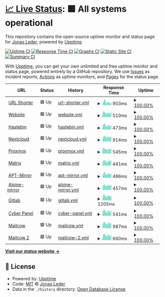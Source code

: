 # [📈 Live Status](https://jonasled.github.io): <!--live status--> **🟩 All systems operational**

This repository contains the open-source uptime monitor and status page for [Jonas Leder](https://jonasled.de), powered by [Upptime](https://github.com/upptime/upptime).

[![Uptime CI](https://github.com/jonasled/status/workflows/Uptime%20CI/badge.svg)](https://github.com/jonasled/status/actions?query=workflow%3A%22Uptime+CI%22)
[![Response Time CI](https://github.com/jonasled/status/workflows/Response%20Time%20CI/badge.svg)](https://github.com/jonasled/status/actions?query=workflow%3A%22Response+Time+CI%22)
[![Graphs CI](https://github.com/jonasled/status/workflows/Graphs%20CI/badge.svg)](https://github.com/jonasled/status/actions?query=workflow%3A%22Graphs+CI%22)
[![Static Site CI](https://github.com/jonasled/status/workflows/Static%20Site%20CI/badge.svg)](https://github.com/jonasled/status/actions?query=workflow%3A%22Static+Site+CI%22)
[![Summary CI](https://github.com/jonasled/status/workflows/Summary%20CI/badge.svg)](https://github.com/jonasled/status/actions?query=workflow%3A%22Summary+CI%22)

With [Upptime](https://upptime.js.org), you can get your own unlimited and free uptime monitor and status page, powered entirely by a GitHub repository. We use [Issues](https://github.com/jonasled/status/issues) as incident reports, [Actions](https://github.com/jonasled/status/actions) as uptime monitors, and [Pages](https://jonasled.github.io) for the status page.

<!--start: status pages-->
<!-- This summary is generated by Upptime (https://github.com/upptime/upptime) -->
<!-- Do not edit this manually, your changes will be overwritten -->
<!-- prettier-ignore -->
| URL | Status | History | Response Time | Uptime |
| --- | ------ | ------- | ------------- | ------ |
| <img alt="" src="https://favicons.githubusercontent.com/kuerzer.ml" height="13"> [URL Shorter](https://kuerzer.ml) | 🟩 Up | [url-shorter.yml](https://github.com/jonasled/status/commits/HEAD/history/url-shorter.yml) | <details><summary><img alt="Response time graph" src="./graphs/url-shorter/response-time-week.png" height="20"> 903ms</summary><br><a href="https://status.jonasled.de/history/url-shorter"><img alt="Response time 1280" src="https://img.shields.io/endpoint?url=https%3A%2F%2Fraw.githubusercontent.com%2Fjonasled%2Fstatus%2FHEAD%2Fapi%2Furl-shorter%2Fresponse-time.json"></a><br><a href="https://status.jonasled.de/history/url-shorter"><img alt="24-hour response time 965" src="https://img.shields.io/endpoint?url=https%3A%2F%2Fraw.githubusercontent.com%2Fjonasled%2Fstatus%2FHEAD%2Fapi%2Furl-shorter%2Fresponse-time-day.json"></a><br><a href="https://status.jonasled.de/history/url-shorter"><img alt="7-day response time 903" src="https://img.shields.io/endpoint?url=https%3A%2F%2Fraw.githubusercontent.com%2Fjonasled%2Fstatus%2FHEAD%2Fapi%2Furl-shorter%2Fresponse-time-week.json"></a><br><a href="https://status.jonasled.de/history/url-shorter"><img alt="30-day response time 1297" src="https://img.shields.io/endpoint?url=https%3A%2F%2Fraw.githubusercontent.com%2Fjonasled%2Fstatus%2FHEAD%2Fapi%2Furl-shorter%2Fresponse-time-month.json"></a><br><a href="https://status.jonasled.de/history/url-shorter"><img alt="1-year response time 1280" src="https://img.shields.io/endpoint?url=https%3A%2F%2Fraw.githubusercontent.com%2Fjonasled%2Fstatus%2FHEAD%2Fapi%2Furl-shorter%2Fresponse-time-year.json"></a></details> | <details><summary><a href="https://status.jonasled.de/history/url-shorter">100.00%</a></summary><a href="https://status.jonasled.de/history/url-shorter"><img alt="All-time uptime 97.50%" src="https://img.shields.io/endpoint?url=https%3A%2F%2Fraw.githubusercontent.com%2Fjonasled%2Fstatus%2FHEAD%2Fapi%2Furl-shorter%2Fuptime.json"></a><br><a href="https://status.jonasled.de/history/url-shorter"><img alt="24-hour uptime 100.00%" src="https://img.shields.io/endpoint?url=https%3A%2F%2Fraw.githubusercontent.com%2Fjonasled%2Fstatus%2FHEAD%2Fapi%2Furl-shorter%2Fuptime-day.json"></a><br><a href="https://status.jonasled.de/history/url-shorter"><img alt="7-day uptime 100.00%" src="https://img.shields.io/endpoint?url=https%3A%2F%2Fraw.githubusercontent.com%2Fjonasled%2Fstatus%2FHEAD%2Fapi%2Furl-shorter%2Fuptime-week.json"></a><br><a href="https://status.jonasled.de/history/url-shorter"><img alt="30-day uptime 96.86%" src="https://img.shields.io/endpoint?url=https%3A%2F%2Fraw.githubusercontent.com%2Fjonasled%2Fstatus%2FHEAD%2Fapi%2Furl-shorter%2Fuptime-month.json"></a><br><a href="https://status.jonasled.de/history/url-shorter"><img alt="1-year uptime 97.50%" src="https://img.shields.io/endpoint?url=https%3A%2F%2Fraw.githubusercontent.com%2Fjonasled%2Fstatus%2FHEAD%2Fapi%2Furl-shorter%2Fuptime-year.json"></a></details>
| <img alt="" src="https://favicons.githubusercontent.com/jonasled.de" height="13"> [Website](https://jonasled.de) | 🟩 Up | [website.yml](https://github.com/jonasled/status/commits/HEAD/history/website.yml) | <details><summary><img alt="Response time graph" src="./graphs/website/response-time-week.png" height="20"> 510ms</summary><br><a href="https://status.jonasled.de/history/website"><img alt="Response time 568" src="https://img.shields.io/endpoint?url=https%3A%2F%2Fraw.githubusercontent.com%2Fjonasled%2Fstatus%2FHEAD%2Fapi%2Fwebsite%2Fresponse-time.json"></a><br><a href="https://status.jonasled.de/history/website"><img alt="24-hour response time 656" src="https://img.shields.io/endpoint?url=https%3A%2F%2Fraw.githubusercontent.com%2Fjonasled%2Fstatus%2FHEAD%2Fapi%2Fwebsite%2Fresponse-time-day.json"></a><br><a href="https://status.jonasled.de/history/website"><img alt="7-day response time 510" src="https://img.shields.io/endpoint?url=https%3A%2F%2Fraw.githubusercontent.com%2Fjonasled%2Fstatus%2FHEAD%2Fapi%2Fwebsite%2Fresponse-time-week.json"></a><br><a href="https://status.jonasled.de/history/website"><img alt="30-day response time 611" src="https://img.shields.io/endpoint?url=https%3A%2F%2Fraw.githubusercontent.com%2Fjonasled%2Fstatus%2FHEAD%2Fapi%2Fwebsite%2Fresponse-time-month.json"></a><br><a href="https://status.jonasled.de/history/website"><img alt="1-year response time 568" src="https://img.shields.io/endpoint?url=https%3A%2F%2Fraw.githubusercontent.com%2Fjonasled%2Fstatus%2FHEAD%2Fapi%2Fwebsite%2Fresponse-time-year.json"></a></details> | <details><summary><a href="https://status.jonasled.de/history/website">100.00%</a></summary><a href="https://status.jonasled.de/history/website"><img alt="All-time uptime 99.55%" src="https://img.shields.io/endpoint?url=https%3A%2F%2Fraw.githubusercontent.com%2Fjonasled%2Fstatus%2FHEAD%2Fapi%2Fwebsite%2Fuptime.json"></a><br><a href="https://status.jonasled.de/history/website"><img alt="24-hour uptime 100.00%" src="https://img.shields.io/endpoint?url=https%3A%2F%2Fraw.githubusercontent.com%2Fjonasled%2Fstatus%2FHEAD%2Fapi%2Fwebsite%2Fuptime-day.json"></a><br><a href="https://status.jonasled.de/history/website"><img alt="7-day uptime 100.00%" src="https://img.shields.io/endpoint?url=https%3A%2F%2Fraw.githubusercontent.com%2Fjonasled%2Fstatus%2FHEAD%2Fapi%2Fwebsite%2Fuptime-week.json"></a><br><a href="https://status.jonasled.de/history/website"><img alt="30-day uptime 99.43%" src="https://img.shields.io/endpoint?url=https%3A%2F%2Fraw.githubusercontent.com%2Fjonasled%2Fstatus%2FHEAD%2Fapi%2Fwebsite%2Fuptime-month.json"></a><br><a href="https://status.jonasled.de/history/website"><img alt="1-year uptime 99.55%" src="https://img.shields.io/endpoint?url=https%3A%2F%2Fraw.githubusercontent.com%2Fjonasled%2Fstatus%2FHEAD%2Fapi%2Fwebsite%2Fuptime-year.json"></a></details>
| <img alt="" src="https://favicons.githubusercontent.com/paste.jonasled.de" height="13"> [Hastebin](https://paste.jonasled.de) | 🟩 Up | [hastebin.yml](https://github.com/jonasled/status/commits/HEAD/history/hastebin.yml) | <details><summary><img alt="Response time graph" src="./graphs/hastebin/response-time-week.png" height="20"> 473ms</summary><br><a href="https://status.jonasled.de/history/hastebin"><img alt="Response time 467" src="https://img.shields.io/endpoint?url=https%3A%2F%2Fraw.githubusercontent.com%2Fjonasled%2Fstatus%2FHEAD%2Fapi%2Fhastebin%2Fresponse-time.json"></a><br><a href="https://status.jonasled.de/history/hastebin"><img alt="24-hour response time 479" src="https://img.shields.io/endpoint?url=https%3A%2F%2Fraw.githubusercontent.com%2Fjonasled%2Fstatus%2FHEAD%2Fapi%2Fhastebin%2Fresponse-time-day.json"></a><br><a href="https://status.jonasled.de/history/hastebin"><img alt="7-day response time 473" src="https://img.shields.io/endpoint?url=https%3A%2F%2Fraw.githubusercontent.com%2Fjonasled%2Fstatus%2FHEAD%2Fapi%2Fhastebin%2Fresponse-time-week.json"></a><br><a href="https://status.jonasled.de/history/hastebin"><img alt="30-day response time 476" src="https://img.shields.io/endpoint?url=https%3A%2F%2Fraw.githubusercontent.com%2Fjonasled%2Fstatus%2FHEAD%2Fapi%2Fhastebin%2Fresponse-time-month.json"></a><br><a href="https://status.jonasled.de/history/hastebin"><img alt="1-year response time 467" src="https://img.shields.io/endpoint?url=https%3A%2F%2Fraw.githubusercontent.com%2Fjonasled%2Fstatus%2FHEAD%2Fapi%2Fhastebin%2Fresponse-time-year.json"></a></details> | <details><summary><a href="https://status.jonasled.de/history/hastebin">100.00%</a></summary><a href="https://status.jonasled.de/history/hastebin"><img alt="All-time uptime 100.00%" src="https://img.shields.io/endpoint?url=https%3A%2F%2Fraw.githubusercontent.com%2Fjonasled%2Fstatus%2FHEAD%2Fapi%2Fhastebin%2Fuptime.json"></a><br><a href="https://status.jonasled.de/history/hastebin"><img alt="24-hour uptime 100.00%" src="https://img.shields.io/endpoint?url=https%3A%2F%2Fraw.githubusercontent.com%2Fjonasled%2Fstatus%2FHEAD%2Fapi%2Fhastebin%2Fuptime-day.json"></a><br><a href="https://status.jonasled.de/history/hastebin"><img alt="7-day uptime 100.00%" src="https://img.shields.io/endpoint?url=https%3A%2F%2Fraw.githubusercontent.com%2Fjonasled%2Fstatus%2FHEAD%2Fapi%2Fhastebin%2Fuptime-week.json"></a><br><a href="https://status.jonasled.de/history/hastebin"><img alt="30-day uptime 100.00%" src="https://img.shields.io/endpoint?url=https%3A%2F%2Fraw.githubusercontent.com%2Fjonasled%2Fstatus%2FHEAD%2Fapi%2Fhastebin%2Fuptime-month.json"></a><br><a href="https://status.jonasled.de/history/hastebin"><img alt="1-year uptime 100.00%" src="https://img.shields.io/endpoint?url=https%3A%2F%2Fraw.githubusercontent.com%2Fjonasled%2Fstatus%2FHEAD%2Fapi%2Fhastebin%2Fuptime-year.json"></a></details>
| <img alt="" src="https://favicons.githubusercontent.com/nextcloud.jonasled.de" height="13"> [Nextcloud](https://nextcloud.jonasled.de) | 🟩 Up | [nextcloud.yml](https://github.com/jonasled/status/commits/HEAD/history/nextcloud.yml) | <details><summary><img alt="Response time graph" src="./graphs/nextcloud/response-time-week.png" height="20"> 914ms</summary><br><a href="https://status.jonasled.de/history/nextcloud"><img alt="Response time 1176" src="https://img.shields.io/endpoint?url=https%3A%2F%2Fraw.githubusercontent.com%2Fjonasled%2Fstatus%2FHEAD%2Fapi%2Fnextcloud%2Fresponse-time.json"></a><br><a href="https://status.jonasled.de/history/nextcloud"><img alt="24-hour response time 1095" src="https://img.shields.io/endpoint?url=https%3A%2F%2Fraw.githubusercontent.com%2Fjonasled%2Fstatus%2FHEAD%2Fapi%2Fnextcloud%2Fresponse-time-day.json"></a><br><a href="https://status.jonasled.de/history/nextcloud"><img alt="7-day response time 914" src="https://img.shields.io/endpoint?url=https%3A%2F%2Fraw.githubusercontent.com%2Fjonasled%2Fstatus%2FHEAD%2Fapi%2Fnextcloud%2Fresponse-time-week.json"></a><br><a href="https://status.jonasled.de/history/nextcloud"><img alt="30-day response time 1259" src="https://img.shields.io/endpoint?url=https%3A%2F%2Fraw.githubusercontent.com%2Fjonasled%2Fstatus%2FHEAD%2Fapi%2Fnextcloud%2Fresponse-time-month.json"></a><br><a href="https://status.jonasled.de/history/nextcloud"><img alt="1-year response time 1176" src="https://img.shields.io/endpoint?url=https%3A%2F%2Fraw.githubusercontent.com%2Fjonasled%2Fstatus%2FHEAD%2Fapi%2Fnextcloud%2Fresponse-time-year.json"></a></details> | <details><summary><a href="https://status.jonasled.de/history/nextcloud">100.00%</a></summary><a href="https://status.jonasled.de/history/nextcloud"><img alt="All-time uptime 99.77%" src="https://img.shields.io/endpoint?url=https%3A%2F%2Fraw.githubusercontent.com%2Fjonasled%2Fstatus%2FHEAD%2Fapi%2Fnextcloud%2Fuptime.json"></a><br><a href="https://status.jonasled.de/history/nextcloud"><img alt="24-hour uptime 100.00%" src="https://img.shields.io/endpoint?url=https%3A%2F%2Fraw.githubusercontent.com%2Fjonasled%2Fstatus%2FHEAD%2Fapi%2Fnextcloud%2Fuptime-day.json"></a><br><a href="https://status.jonasled.de/history/nextcloud"><img alt="7-day uptime 100.00%" src="https://img.shields.io/endpoint?url=https%3A%2F%2Fraw.githubusercontent.com%2Fjonasled%2Fstatus%2FHEAD%2Fapi%2Fnextcloud%2Fuptime-week.json"></a><br><a href="https://status.jonasled.de/history/nextcloud"><img alt="30-day uptime 99.71%" src="https://img.shields.io/endpoint?url=https%3A%2F%2Fraw.githubusercontent.com%2Fjonasled%2Fstatus%2FHEAD%2Fapi%2Fnextcloud%2Fuptime-month.json"></a><br><a href="https://status.jonasled.de/history/nextcloud"><img alt="1-year uptime 99.77%" src="https://img.shields.io/endpoint?url=https%3A%2F%2Fraw.githubusercontent.com%2Fjonasled%2Fstatus%2FHEAD%2Fapi%2Fnextcloud%2Fuptime-year.json"></a></details>
| <img alt="" src="https://favicons.githubusercontent.com/pve.jonasled.de" height="13"> [Proxmox](https://pve.jonasled.de) | 🟩 Up | [proxmox.yml](https://github.com/jonasled/status/commits/HEAD/history/proxmox.yml) | <details><summary><img alt="Response time graph" src="./graphs/proxmox/response-time-week.png" height="20"> 545ms</summary><br><a href="https://status.jonasled.de/history/proxmox"><img alt="Response time 579" src="https://img.shields.io/endpoint?url=https%3A%2F%2Fraw.githubusercontent.com%2Fjonasled%2Fstatus%2FHEAD%2Fapi%2Fproxmox%2Fresponse-time.json"></a><br><a href="https://status.jonasled.de/history/proxmox"><img alt="24-hour response time 673" src="https://img.shields.io/endpoint?url=https%3A%2F%2Fraw.githubusercontent.com%2Fjonasled%2Fstatus%2FHEAD%2Fapi%2Fproxmox%2Fresponse-time-day.json"></a><br><a href="https://status.jonasled.de/history/proxmox"><img alt="7-day response time 545" src="https://img.shields.io/endpoint?url=https%3A%2F%2Fraw.githubusercontent.com%2Fjonasled%2Fstatus%2FHEAD%2Fapi%2Fproxmox%2Fresponse-time-week.json"></a><br><a href="https://status.jonasled.de/history/proxmox"><img alt="30-day response time 631" src="https://img.shields.io/endpoint?url=https%3A%2F%2Fraw.githubusercontent.com%2Fjonasled%2Fstatus%2FHEAD%2Fapi%2Fproxmox%2Fresponse-time-month.json"></a><br><a href="https://status.jonasled.de/history/proxmox"><img alt="1-year response time 579" src="https://img.shields.io/endpoint?url=https%3A%2F%2Fraw.githubusercontent.com%2Fjonasled%2Fstatus%2FHEAD%2Fapi%2Fproxmox%2Fresponse-time-year.json"></a></details> | <details><summary><a href="https://status.jonasled.de/history/proxmox">100.00%</a></summary><a href="https://status.jonasled.de/history/proxmox"><img alt="All-time uptime 97.47%" src="https://img.shields.io/endpoint?url=https%3A%2F%2Fraw.githubusercontent.com%2Fjonasled%2Fstatus%2FHEAD%2Fapi%2Fproxmox%2Fuptime.json"></a><br><a href="https://status.jonasled.de/history/proxmox"><img alt="24-hour uptime 100.00%" src="https://img.shields.io/endpoint?url=https%3A%2F%2Fraw.githubusercontent.com%2Fjonasled%2Fstatus%2FHEAD%2Fapi%2Fproxmox%2Fuptime-day.json"></a><br><a href="https://status.jonasled.de/history/proxmox"><img alt="7-day uptime 100.00%" src="https://img.shields.io/endpoint?url=https%3A%2F%2Fraw.githubusercontent.com%2Fjonasled%2Fstatus%2FHEAD%2Fapi%2Fproxmox%2Fuptime-week.json"></a><br><a href="https://status.jonasled.de/history/proxmox"><img alt="30-day uptime 96.82%" src="https://img.shields.io/endpoint?url=https%3A%2F%2Fraw.githubusercontent.com%2Fjonasled%2Fstatus%2FHEAD%2Fapi%2Fproxmox%2Fuptime-month.json"></a><br><a href="https://status.jonasled.de/history/proxmox"><img alt="1-year uptime 97.47%" src="https://img.shields.io/endpoint?url=https%3A%2F%2Fraw.githubusercontent.com%2Fjonasled%2Fstatus%2FHEAD%2Fapi%2Fproxmox%2Fuptime-year.json"></a></details>
| <img alt="" src="https://favicons.githubusercontent.com/matrix.jonasled.de" height="13"> [Matrix](https://matrix.jonasled.de/_matrix/federation/v1/version) | 🟩 Up | [matrix.yml](https://github.com/jonasled/status/commits/HEAD/history/matrix.yml) | <details><summary><img alt="Response time graph" src="./graphs/matrix/response-time-week.png" height="20"> 441ms</summary><br><a href="https://status.jonasled.de/history/matrix"><img alt="Response time 443" src="https://img.shields.io/endpoint?url=https%3A%2F%2Fraw.githubusercontent.com%2Fjonasled%2Fstatus%2FHEAD%2Fapi%2Fmatrix%2Fresponse-time.json"></a><br><a href="https://status.jonasled.de/history/matrix"><img alt="24-hour response time 513" src="https://img.shields.io/endpoint?url=https%3A%2F%2Fraw.githubusercontent.com%2Fjonasled%2Fstatus%2FHEAD%2Fapi%2Fmatrix%2Fresponse-time-day.json"></a><br><a href="https://status.jonasled.de/history/matrix"><img alt="7-day response time 441" src="https://img.shields.io/endpoint?url=https%3A%2F%2Fraw.githubusercontent.com%2Fjonasled%2Fstatus%2FHEAD%2Fapi%2Fmatrix%2Fresponse-time-week.json"></a><br><a href="https://status.jonasled.de/history/matrix"><img alt="30-day response time 450" src="https://img.shields.io/endpoint?url=https%3A%2F%2Fraw.githubusercontent.com%2Fjonasled%2Fstatus%2FHEAD%2Fapi%2Fmatrix%2Fresponse-time-month.json"></a><br><a href="https://status.jonasled.de/history/matrix"><img alt="1-year response time 443" src="https://img.shields.io/endpoint?url=https%3A%2F%2Fraw.githubusercontent.com%2Fjonasled%2Fstatus%2FHEAD%2Fapi%2Fmatrix%2Fresponse-time-year.json"></a></details> | <details><summary><a href="https://status.jonasled.de/history/matrix">100.00%</a></summary><a href="https://status.jonasled.de/history/matrix"><img alt="All-time uptime 99.55%" src="https://img.shields.io/endpoint?url=https%3A%2F%2Fraw.githubusercontent.com%2Fjonasled%2Fstatus%2FHEAD%2Fapi%2Fmatrix%2Fuptime.json"></a><br><a href="https://status.jonasled.de/history/matrix"><img alt="24-hour uptime 100.00%" src="https://img.shields.io/endpoint?url=https%3A%2F%2Fraw.githubusercontent.com%2Fjonasled%2Fstatus%2FHEAD%2Fapi%2Fmatrix%2Fuptime-day.json"></a><br><a href="https://status.jonasled.de/history/matrix"><img alt="7-day uptime 100.00%" src="https://img.shields.io/endpoint?url=https%3A%2F%2Fraw.githubusercontent.com%2Fjonasled%2Fstatus%2FHEAD%2Fapi%2Fmatrix%2Fuptime-week.json"></a><br><a href="https://status.jonasled.de/history/matrix"><img alt="30-day uptime 99.43%" src="https://img.shields.io/endpoint?url=https%3A%2F%2Fraw.githubusercontent.com%2Fjonasled%2Fstatus%2FHEAD%2Fapi%2Fmatrix%2Fuptime-month.json"></a><br><a href="https://status.jonasled.de/history/matrix"><img alt="1-year uptime 99.55%" src="https://img.shields.io/endpoint?url=https%3A%2F%2Fraw.githubusercontent.com%2Fjonasled%2Fstatus%2FHEAD%2Fapi%2Fmatrix%2Fuptime-year.json"></a></details>
| <img alt="" src="https://favicons.githubusercontent.com/apt.jonasled.de" height="13"> [APT-Mirror](https://apt.jonasled.de) | 🟩 Up | [apt-mirror.yml](https://github.com/jonasled/status/commits/HEAD/history/apt-mirror.yml) | <details><summary><img alt="Response time graph" src="./graphs/apt-mirror/response-time-week.png" height="20"> 486ms</summary><br><a href="https://status.jonasled.de/history/apt-mirror"><img alt="Response time 606" src="https://img.shields.io/endpoint?url=https%3A%2F%2Fraw.githubusercontent.com%2Fjonasled%2Fstatus%2FHEAD%2Fapi%2Fapt-mirror%2Fresponse-time.json"></a><br><a href="https://status.jonasled.de/history/apt-mirror"><img alt="24-hour response time 529" src="https://img.shields.io/endpoint?url=https%3A%2F%2Fraw.githubusercontent.com%2Fjonasled%2Fstatus%2FHEAD%2Fapi%2Fapt-mirror%2Fresponse-time-day.json"></a><br><a href="https://status.jonasled.de/history/apt-mirror"><img alt="7-day response time 486" src="https://img.shields.io/endpoint?url=https%3A%2F%2Fraw.githubusercontent.com%2Fjonasled%2Fstatus%2FHEAD%2Fapi%2Fapt-mirror%2Fresponse-time-week.json"></a><br><a href="https://status.jonasled.de/history/apt-mirror"><img alt="30-day response time 691" src="https://img.shields.io/endpoint?url=https%3A%2F%2Fraw.githubusercontent.com%2Fjonasled%2Fstatus%2FHEAD%2Fapi%2Fapt-mirror%2Fresponse-time-month.json"></a><br><a href="https://status.jonasled.de/history/apt-mirror"><img alt="1-year response time 606" src="https://img.shields.io/endpoint?url=https%3A%2F%2Fraw.githubusercontent.com%2Fjonasled%2Fstatus%2FHEAD%2Fapi%2Fapt-mirror%2Fresponse-time-year.json"></a></details> | <details><summary><a href="https://status.jonasled.de/history/apt-mirror">100.00%</a></summary><a href="https://status.jonasled.de/history/apt-mirror"><img alt="All-time uptime 97.59%" src="https://img.shields.io/endpoint?url=https%3A%2F%2Fraw.githubusercontent.com%2Fjonasled%2Fstatus%2FHEAD%2Fapi%2Fapt-mirror%2Fuptime.json"></a><br><a href="https://status.jonasled.de/history/apt-mirror"><img alt="24-hour uptime 100.00%" src="https://img.shields.io/endpoint?url=https%3A%2F%2Fraw.githubusercontent.com%2Fjonasled%2Fstatus%2FHEAD%2Fapi%2Fapt-mirror%2Fuptime-day.json"></a><br><a href="https://status.jonasled.de/history/apt-mirror"><img alt="7-day uptime 100.00%" src="https://img.shields.io/endpoint?url=https%3A%2F%2Fraw.githubusercontent.com%2Fjonasled%2Fstatus%2FHEAD%2Fapi%2Fapt-mirror%2Fuptime-week.json"></a><br><a href="https://status.jonasled.de/history/apt-mirror"><img alt="30-day uptime 96.98%" src="https://img.shields.io/endpoint?url=https%3A%2F%2Fraw.githubusercontent.com%2Fjonasled%2Fstatus%2FHEAD%2Fapi%2Fapt-mirror%2Fuptime-month.json"></a><br><a href="https://status.jonasled.de/history/apt-mirror"><img alt="1-year uptime 97.59%" src="https://img.shields.io/endpoint?url=https%3A%2F%2Fraw.githubusercontent.com%2Fjonasled%2Fstatus%2FHEAD%2Fapi%2Fapt-mirror%2Fuptime-year.json"></a></details>
| <img alt="" src="https://favicons.githubusercontent.com/alpine.jonasled.de" height="13"> [Alpine-mirror](https://alpine.jonasled.de) | 🟩 Up | [alpine-mirror.yml](https://github.com/jonasled/status/commits/HEAD/history/alpine-mirror.yml) | <details><summary><img alt="Response time graph" src="./graphs/alpine-mirror/response-time-week.png" height="20"> 457ms</summary><br><a href="https://status.jonasled.de/history/alpine-mirror"><img alt="Response time 550" src="https://img.shields.io/endpoint?url=https%3A%2F%2Fraw.githubusercontent.com%2Fjonasled%2Fstatus%2FHEAD%2Fapi%2Falpine-mirror%2Fresponse-time.json"></a><br><a href="https://status.jonasled.de/history/alpine-mirror"><img alt="24-hour response time 533" src="https://img.shields.io/endpoint?url=https%3A%2F%2Fraw.githubusercontent.com%2Fjonasled%2Fstatus%2FHEAD%2Fapi%2Falpine-mirror%2Fresponse-time-day.json"></a><br><a href="https://status.jonasled.de/history/alpine-mirror"><img alt="7-day response time 457" src="https://img.shields.io/endpoint?url=https%3A%2F%2Fraw.githubusercontent.com%2Fjonasled%2Fstatus%2FHEAD%2Fapi%2Falpine-mirror%2Fresponse-time-week.json"></a><br><a href="https://status.jonasled.de/history/alpine-mirror"><img alt="30-day response time 608" src="https://img.shields.io/endpoint?url=https%3A%2F%2Fraw.githubusercontent.com%2Fjonasled%2Fstatus%2FHEAD%2Fapi%2Falpine-mirror%2Fresponse-time-month.json"></a><br><a href="https://status.jonasled.de/history/alpine-mirror"><img alt="1-year response time 550" src="https://img.shields.io/endpoint?url=https%3A%2F%2Fraw.githubusercontent.com%2Fjonasled%2Fstatus%2FHEAD%2Fapi%2Falpine-mirror%2Fresponse-time-year.json"></a></details> | <details><summary><a href="https://status.jonasled.de/history/alpine-mirror">100.00%</a></summary><a href="https://status.jonasled.de/history/alpine-mirror"><img alt="All-time uptime 98.41%" src="https://img.shields.io/endpoint?url=https%3A%2F%2Fraw.githubusercontent.com%2Fjonasled%2Fstatus%2FHEAD%2Fapi%2Falpine-mirror%2Fuptime.json"></a><br><a href="https://status.jonasled.de/history/alpine-mirror"><img alt="24-hour uptime 100.00%" src="https://img.shields.io/endpoint?url=https%3A%2F%2Fraw.githubusercontent.com%2Fjonasled%2Fstatus%2FHEAD%2Fapi%2Falpine-mirror%2Fuptime-day.json"></a><br><a href="https://status.jonasled.de/history/alpine-mirror"><img alt="7-day uptime 100.00%" src="https://img.shields.io/endpoint?url=https%3A%2F%2Fraw.githubusercontent.com%2Fjonasled%2Fstatus%2FHEAD%2Fapi%2Falpine-mirror%2Fuptime-week.json"></a><br><a href="https://status.jonasled.de/history/alpine-mirror"><img alt="30-day uptime 98.01%" src="https://img.shields.io/endpoint?url=https%3A%2F%2Fraw.githubusercontent.com%2Fjonasled%2Fstatus%2FHEAD%2Fapi%2Falpine-mirror%2Fuptime-month.json"></a><br><a href="https://status.jonasled.de/history/alpine-mirror"><img alt="1-year uptime 98.41%" src="https://img.shields.io/endpoint?url=https%3A%2F%2Fraw.githubusercontent.com%2Fjonasled%2Fstatus%2FHEAD%2Fapi%2Falpine-mirror%2Fuptime-year.json"></a></details>
| <img alt="" src="https://favicons.githubusercontent.com/gitlab.jonasled.de" height="13"> [Gitlab](https://gitlab.jonasled.de) | 🟩 Up | [gitlab.yml](https://github.com/jonasled/status/commits/HEAD/history/gitlab.yml) | <details><summary><img alt="Response time graph" src="./graphs/gitlab/response-time-week.png" height="20"> 1205ms</summary><br><a href="https://status.jonasled.de/history/gitlab"><img alt="Response time 1290" src="https://img.shields.io/endpoint?url=https%3A%2F%2Fraw.githubusercontent.com%2Fjonasled%2Fstatus%2FHEAD%2Fapi%2Fgitlab%2Fresponse-time.json"></a><br><a href="https://status.jonasled.de/history/gitlab"><img alt="24-hour response time 1345" src="https://img.shields.io/endpoint?url=https%3A%2F%2Fraw.githubusercontent.com%2Fjonasled%2Fstatus%2FHEAD%2Fapi%2Fgitlab%2Fresponse-time-day.json"></a><br><a href="https://status.jonasled.de/history/gitlab"><img alt="7-day response time 1205" src="https://img.shields.io/endpoint?url=https%3A%2F%2Fraw.githubusercontent.com%2Fjonasled%2Fstatus%2FHEAD%2Fapi%2Fgitlab%2Fresponse-time-week.json"></a><br><a href="https://status.jonasled.de/history/gitlab"><img alt="30-day response time 1370" src="https://img.shields.io/endpoint?url=https%3A%2F%2Fraw.githubusercontent.com%2Fjonasled%2Fstatus%2FHEAD%2Fapi%2Fgitlab%2Fresponse-time-month.json"></a><br><a href="https://status.jonasled.de/history/gitlab"><img alt="1-year response time 1290" src="https://img.shields.io/endpoint?url=https%3A%2F%2Fraw.githubusercontent.com%2Fjonasled%2Fstatus%2FHEAD%2Fapi%2Fgitlab%2Fresponse-time-year.json"></a></details> | <details><summary><a href="https://status.jonasled.de/history/gitlab">100.00%</a></summary><a href="https://status.jonasled.de/history/gitlab"><img alt="All-time uptime 99.53%" src="https://img.shields.io/endpoint?url=https%3A%2F%2Fraw.githubusercontent.com%2Fjonasled%2Fstatus%2FHEAD%2Fapi%2Fgitlab%2Fuptime.json"></a><br><a href="https://status.jonasled.de/history/gitlab"><img alt="24-hour uptime 100.00%" src="https://img.shields.io/endpoint?url=https%3A%2F%2Fraw.githubusercontent.com%2Fjonasled%2Fstatus%2FHEAD%2Fapi%2Fgitlab%2Fuptime-day.json"></a><br><a href="https://status.jonasled.de/history/gitlab"><img alt="7-day uptime 100.00%" src="https://img.shields.io/endpoint?url=https%3A%2F%2Fraw.githubusercontent.com%2Fjonasled%2Fstatus%2FHEAD%2Fapi%2Fgitlab%2Fuptime-week.json"></a><br><a href="https://status.jonasled.de/history/gitlab"><img alt="30-day uptime 99.42%" src="https://img.shields.io/endpoint?url=https%3A%2F%2Fraw.githubusercontent.com%2Fjonasled%2Fstatus%2FHEAD%2Fapi%2Fgitlab%2Fuptime-month.json"></a><br><a href="https://status.jonasled.de/history/gitlab"><img alt="1-year uptime 99.53%" src="https://img.shields.io/endpoint?url=https%3A%2F%2Fraw.githubusercontent.com%2Fjonasled%2Fstatus%2FHEAD%2Fapi%2Fgitlab%2Fuptime-year.json"></a></details>
| <img alt="" src="https://favicons.githubusercontent.com/cp.jonasled.de" height="13"> [Cyber Panel](https://cp.jonasled.de) | 🟩 Up | [cyber-panel.yml](https://github.com/jonasled/status/commits/HEAD/history/cyber-panel.yml) | <details><summary><img alt="Response time graph" src="./graphs/cyber-panel/response-time-week.png" height="20"> 541ms</summary><br><a href="https://status.jonasled.de/history/cyber-panel"><img alt="Response time 2262" src="https://img.shields.io/endpoint?url=https%3A%2F%2Fraw.githubusercontent.com%2Fjonasled%2Fstatus%2FHEAD%2Fapi%2Fcyber-panel%2Fresponse-time.json"></a><br><a href="https://status.jonasled.de/history/cyber-panel"><img alt="24-hour response time 651" src="https://img.shields.io/endpoint?url=https%3A%2F%2Fraw.githubusercontent.com%2Fjonasled%2Fstatus%2FHEAD%2Fapi%2Fcyber-panel%2Fresponse-time-day.json"></a><br><a href="https://status.jonasled.de/history/cyber-panel"><img alt="7-day response time 541" src="https://img.shields.io/endpoint?url=https%3A%2F%2Fraw.githubusercontent.com%2Fjonasled%2Fstatus%2FHEAD%2Fapi%2Fcyber-panel%2Fresponse-time-week.json"></a><br><a href="https://status.jonasled.de/history/cyber-panel"><img alt="30-day response time 1600" src="https://img.shields.io/endpoint?url=https%3A%2F%2Fraw.githubusercontent.com%2Fjonasled%2Fstatus%2FHEAD%2Fapi%2Fcyber-panel%2Fresponse-time-month.json"></a><br><a href="https://status.jonasled.de/history/cyber-panel"><img alt="1-year response time 2262" src="https://img.shields.io/endpoint?url=https%3A%2F%2Fraw.githubusercontent.com%2Fjonasled%2Fstatus%2FHEAD%2Fapi%2Fcyber-panel%2Fresponse-time-year.json"></a></details> | <details><summary><a href="https://status.jonasled.de/history/cyber-panel">100.00%</a></summary><a href="https://status.jonasled.de/history/cyber-panel"><img alt="All-time uptime 97.20%" src="https://img.shields.io/endpoint?url=https%3A%2F%2Fraw.githubusercontent.com%2Fjonasled%2Fstatus%2FHEAD%2Fapi%2Fcyber-panel%2Fuptime.json"></a><br><a href="https://status.jonasled.de/history/cyber-panel"><img alt="24-hour uptime 100.00%" src="https://img.shields.io/endpoint?url=https%3A%2F%2Fraw.githubusercontent.com%2Fjonasled%2Fstatus%2FHEAD%2Fapi%2Fcyber-panel%2Fuptime-day.json"></a><br><a href="https://status.jonasled.de/history/cyber-panel"><img alt="7-day uptime 100.00%" src="https://img.shields.io/endpoint?url=https%3A%2F%2Fraw.githubusercontent.com%2Fjonasled%2Fstatus%2FHEAD%2Fapi%2Fcyber-panel%2Fuptime-week.json"></a><br><a href="https://status.jonasled.de/history/cyber-panel"><img alt="30-day uptime 96.87%" src="https://img.shields.io/endpoint?url=https%3A%2F%2Fraw.githubusercontent.com%2Fjonasled%2Fstatus%2FHEAD%2Fapi%2Fcyber-panel%2Fuptime-month.json"></a><br><a href="https://status.jonasled.de/history/cyber-panel"><img alt="1-year uptime 97.20%" src="https://img.shields.io/endpoint?url=https%3A%2F%2Fraw.githubusercontent.com%2Fjonasled%2Fstatus%2FHEAD%2Fapi%2Fcyber-panel%2Fuptime-year.json"></a></details>
| <img alt="" src="https://favicons.githubusercontent.com/mailcow.jonasled.de" height="13"> [Mailcow](https://mailcow.jonasled.de) | 🟩 Up | [mailcow.yml](https://github.com/jonasled/status/commits/HEAD/history/mailcow.yml) | <details><summary><img alt="Response time graph" src="./graphs/mailcow/response-time-week.png" height="20"> 987ms</summary><br><a href="https://status.jonasled.de/history/mailcow"><img alt="Response time 909" src="https://img.shields.io/endpoint?url=https%3A%2F%2Fraw.githubusercontent.com%2Fjonasled%2Fstatus%2FHEAD%2Fapi%2Fmailcow%2Fresponse-time.json"></a><br><a href="https://status.jonasled.de/history/mailcow"><img alt="24-hour response time 1124" src="https://img.shields.io/endpoint?url=https%3A%2F%2Fraw.githubusercontent.com%2Fjonasled%2Fstatus%2FHEAD%2Fapi%2Fmailcow%2Fresponse-time-day.json"></a><br><a href="https://status.jonasled.de/history/mailcow"><img alt="7-day response time 987" src="https://img.shields.io/endpoint?url=https%3A%2F%2Fraw.githubusercontent.com%2Fjonasled%2Fstatus%2FHEAD%2Fapi%2Fmailcow%2Fresponse-time-week.json"></a><br><a href="https://status.jonasled.de/history/mailcow"><img alt="30-day response time 909" src="https://img.shields.io/endpoint?url=https%3A%2F%2Fraw.githubusercontent.com%2Fjonasled%2Fstatus%2FHEAD%2Fapi%2Fmailcow%2Fresponse-time-month.json"></a><br><a href="https://status.jonasled.de/history/mailcow"><img alt="1-year response time 909" src="https://img.shields.io/endpoint?url=https%3A%2F%2Fraw.githubusercontent.com%2Fjonasled%2Fstatus%2FHEAD%2Fapi%2Fmailcow%2Fresponse-time-year.json"></a></details> | <details><summary><a href="https://status.jonasled.de/history/mailcow">100.00%</a></summary><a href="https://status.jonasled.de/history/mailcow"><img alt="All-time uptime 97.90%" src="https://img.shields.io/endpoint?url=https%3A%2F%2Fraw.githubusercontent.com%2Fjonasled%2Fstatus%2FHEAD%2Fapi%2Fmailcow%2Fuptime.json"></a><br><a href="https://status.jonasled.de/history/mailcow"><img alt="24-hour uptime 100.00%" src="https://img.shields.io/endpoint?url=https%3A%2F%2Fraw.githubusercontent.com%2Fjonasled%2Fstatus%2FHEAD%2Fapi%2Fmailcow%2Fuptime-day.json"></a><br><a href="https://status.jonasled.de/history/mailcow"><img alt="7-day uptime 100.00%" src="https://img.shields.io/endpoint?url=https%3A%2F%2Fraw.githubusercontent.com%2Fjonasled%2Fstatus%2FHEAD%2Fapi%2Fmailcow%2Fuptime-week.json"></a><br><a href="https://status.jonasled.de/history/mailcow"><img alt="30-day uptime 97.90%" src="https://img.shields.io/endpoint?url=https%3A%2F%2Fraw.githubusercontent.com%2Fjonasled%2Fstatus%2FHEAD%2Fapi%2Fmailcow%2Fuptime-month.json"></a><br><a href="https://status.jonasled.de/history/mailcow"><img alt="1-year uptime 97.90%" src="https://img.shields.io/endpoint?url=https%3A%2F%2Fraw.githubusercontent.com%2Fjonasled%2Fstatus%2FHEAD%2Fapi%2Fmailcow%2Fuptime-year.json"></a></details>
| <img alt="" src="https://favicons.githubusercontent.com/mailcow2.jonasled.de" height="13"> [Mailcow 2](https://mailcow2.jonasled.de) | 🟩 Up | [mailcow-2.yml](https://github.com/jonasled/status/commits/HEAD/history/mailcow-2.yml) | <details><summary><img alt="Response time graph" src="./graphs/mailcow-2/response-time-week.png" height="20"> 660ms</summary><br><a href="https://status.jonasled.de/history/mailcow-2"><img alt="Response time 625" src="https://img.shields.io/endpoint?url=https%3A%2F%2Fraw.githubusercontent.com%2Fjonasled%2Fstatus%2FHEAD%2Fapi%2Fmailcow-2%2Fresponse-time.json"></a><br><a href="https://status.jonasled.de/history/mailcow-2"><img alt="24-hour response time 797" src="https://img.shields.io/endpoint?url=https%3A%2F%2Fraw.githubusercontent.com%2Fjonasled%2Fstatus%2FHEAD%2Fapi%2Fmailcow-2%2Fresponse-time-day.json"></a><br><a href="https://status.jonasled.de/history/mailcow-2"><img alt="7-day response time 660" src="https://img.shields.io/endpoint?url=https%3A%2F%2Fraw.githubusercontent.com%2Fjonasled%2Fstatus%2FHEAD%2Fapi%2Fmailcow-2%2Fresponse-time-week.json"></a><br><a href="https://status.jonasled.de/history/mailcow-2"><img alt="30-day response time 625" src="https://img.shields.io/endpoint?url=https%3A%2F%2Fraw.githubusercontent.com%2Fjonasled%2Fstatus%2FHEAD%2Fapi%2Fmailcow-2%2Fresponse-time-month.json"></a><br><a href="https://status.jonasled.de/history/mailcow-2"><img alt="1-year response time 625" src="https://img.shields.io/endpoint?url=https%3A%2F%2Fraw.githubusercontent.com%2Fjonasled%2Fstatus%2FHEAD%2Fapi%2Fmailcow-2%2Fresponse-time-year.json"></a></details> | <details><summary><a href="https://status.jonasled.de/history/mailcow-2">100.00%</a></summary><a href="https://status.jonasled.de/history/mailcow-2"><img alt="All-time uptime 100.00%" src="https://img.shields.io/endpoint?url=https%3A%2F%2Fraw.githubusercontent.com%2Fjonasled%2Fstatus%2FHEAD%2Fapi%2Fmailcow-2%2Fuptime.json"></a><br><a href="https://status.jonasled.de/history/mailcow-2"><img alt="24-hour uptime 100.00%" src="https://img.shields.io/endpoint?url=https%3A%2F%2Fraw.githubusercontent.com%2Fjonasled%2Fstatus%2FHEAD%2Fapi%2Fmailcow-2%2Fuptime-day.json"></a><br><a href="https://status.jonasled.de/history/mailcow-2"><img alt="7-day uptime 100.00%" src="https://img.shields.io/endpoint?url=https%3A%2F%2Fraw.githubusercontent.com%2Fjonasled%2Fstatus%2FHEAD%2Fapi%2Fmailcow-2%2Fuptime-week.json"></a><br><a href="https://status.jonasled.de/history/mailcow-2"><img alt="30-day uptime 100.00%" src="https://img.shields.io/endpoint?url=https%3A%2F%2Fraw.githubusercontent.com%2Fjonasled%2Fstatus%2FHEAD%2Fapi%2Fmailcow-2%2Fuptime-month.json"></a><br><a href="https://status.jonasled.de/history/mailcow-2"><img alt="1-year uptime 100.00%" src="https://img.shields.io/endpoint?url=https%3A%2F%2Fraw.githubusercontent.com%2Fjonasled%2Fstatus%2FHEAD%2Fapi%2Fmailcow-2%2Fuptime-year.json"></a></details>

<!--end: status pages-->

[**Visit our status website →**](https://jonasled.github.io)

## 📄 License

- Powered by: [Upptime](https://github.com/upptime/upptime)
- Code: [MIT](./LICENSE) © [Jonas Leder](https://jonasled.de)
- Data in the `./history` directory: [Open Database License](https://opendatacommons.org/licenses/odbl/1-0/)
